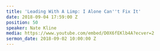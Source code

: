```yaml
---
title: 'Leading With A Limp: I Alone Can''t Fix It'
date: 2018-09-04 17:59:00 Z
position: 50
speaker: Nate Kline
media: https://www.youtube.com/embed/D0X6fEKlb4A?ecver=2
sermon_date: 2018-09-02 10:00:00 Z
---
```


